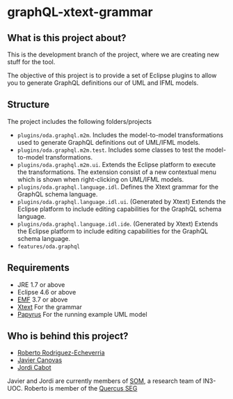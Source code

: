 # graphQL-xtext-grammar

What is this project about?
---------------------------

This is the development branch of the project, where we are creating new stuff for the tool.

The objective of this project is to provide a set of Eclipse plugins to allow you to generate GraphQL definitions our of UML and IFML models. 

Structure
---

The project includes the following folders/projects

* `plugins/oda.graphql.m2m`. Includes the model-to-model transformations used to generate GraphQL definitions out of UML/IFML models.
* `plugins/oda.graphql.m2m.test`. Includes some classes to test the model-to-model transformations.
* `plugins/oda.graphql.m2m.ui`. Extends the Eclipse platform to execute the transformations. The extension consist of a new contextual menu which is shown when right-clicking on UML/IFML models.
* `plugins/oda.graphql.language.idl`. Defines the Xtext grammar for the GraphQL schema language.
* `plugins/oda.graphql.language.idl.ui`. (Generated by Xtext) Extends the Eclipse platform to include editing capabilities for the GraphQL schema language.
* `plugins/oda.graphql.language.idl.ide`. (Generated by Xtext) Extends the Eclipse platform to include editing capabilities for the GraphQL schema language.
* `features/oda.graphql`

Requirements
---------------------------------

* JRE 1.7 or above
* Eclipse 4.6 or above
* [EMF](https://eclipse.org/modeling/emf/) 3.7 or above
* [Xtext](https://eclipse.org/Xtext/) For the grammar
* [Papyrus](https://eclipse.org/papyrus/) For the running example UML model

Who is behind this project?
---------------------------
* [Roberto Rodriguez-Echeverria](https://github.com/rrecheve "Roberto Rodriguez-Echeverria")
* [Javier Canovas](http://github.com/jlcanovas/ "Javier Canovas")
* [Jordi Cabot](http://github.com/jcabot/ "Jordi Cabot")

Javier and Jordi are currently members of [SOM](http://som.uoc.es), a research team of IN3-UOC. Roberto is member of the [Quercus SEG](http://quercusseg.unex.es/)
